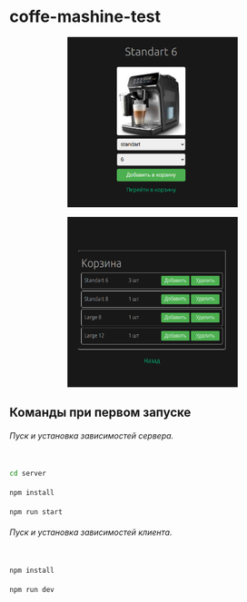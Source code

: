 # coffe-mashine-test


<p align="center">
  <img width="300" height="300" src="src/assets/mashine-img/screen_1.png">
</p>

<p align="center">
  <img width="300" height="300" src="src/assets/mashine-img/screen_2.png">
</p>


## Команды при первом запуске

###### Пуск и установка зависимостей сервера. 

```sh

cd server

npm install

npm run start

```

###### Пуск и установка зависимостей клиента.

```sh

npm install

npm run dev

```
